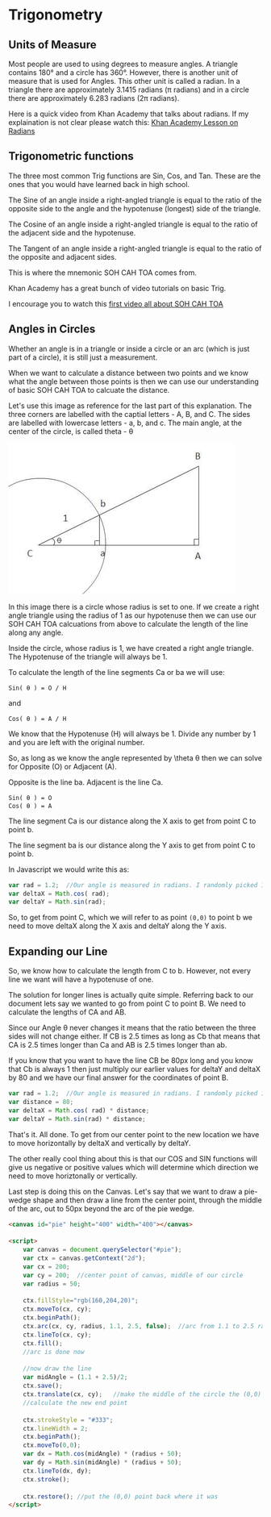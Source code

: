 # Trigonometry

## Units of Measure

Most people are used to using degrees to measure angles. A triangle contains 180° and a circle has 360°. However, there is another unit of measure that is used for Angles. This other unit is called a radian. In a triangle there are approximately 3.1415 radians (π radians) and in a circle there are approximately 6.283 radians (2π  radians).

Here is a quick video from Khan Academy that talks about radians. If my explaination is not clear please watch this: [Khan Academy Lesson on Radians](https://www.khanacademy.org/math/trigonometry/basic-trigonometry/radians_tutorial/v/introduction-to-radians)

## Trigonometric functions

The three most common Trig functions are Sin, Cos, and Tan. These are the ones that you would have learned back in high school.

The Sine of an angle inside a right-angled triangle is equal to the ratio of the opposite side to the angle and the hypotenuse (longest) side of the triangle.

The Cosine of an angle inside a right-angled triangle is equal to the ratio of the adjacent side and the hypotenuse.

The Tangent of an angle inside a right-angled triangle is equal to the ratio of the opposite and adjacent sides.

This is where the mnemonic SOH CAH TOA comes from.

Khan Academy has a great bunch of video tutorials on basic Trig.

I encourage you to watch this [first video all about SOH CAH TOA](https://www.khanacademy.org/math/trigonometry/basic-trigonometry/basic_trig_ratios/v/basic-trigonometry)

## Angles in Circles

Whether an angle is in a triangle or inside a circle or an arc (which is just part of a circle), it is still just a measurement.

When we want to calculate a distance between two points and we know what the angle between those points is then we can use our understanding of basic SOH CAH TOA to calcuate the distance.

Let's use this image as reference for the last part of this explanation. The three corners are labelled with the captial letters - A, B, and C. The sides are labelled with lowercase letters - a, b, and c. The main angle, at the center of the circle, is called theta - θ

![Trig Image](./trig-2.jpg) 

In this image there is a circle whose radius is set to one. If we create a right angle triangle using the radius of 1 as our hypotenuse then we can use our SOH CAH TOA calcuations from above to calculate the length of the line along any angle.

Inside the circle, whose radius is 1, we have created a right angle triangle. The Hypotenuse of the triangle will always be 1.

To calculate the length of the line segments Ca or ba we will use:

```
Sin( θ ) = O / H  
```

and

```
Cos( θ ) = A / H 
```

We know that the Hypotenuse (H) will always be 1. Divide any number by 1 and you are left with the original number.

So, as long as we know the angle represented by \theta θ then we can solve for Opposite (O) or Adjacent (A).

Opposite is the line ba. Adjacent is the line Ca.

```
Sin( θ ) = O
Cos( θ ) = A
```

The line segment Ca is our distance along the X axis to get from point C to point b.

The line segment ba is our distance along the Y axis to get from point C to point b.

In Javascript we would write this as:

```js
var rad = 1.2;  //Our angle is measured in radians. I randomly picked 1.2 radians.
var deltaX = Math.cos( rad);
var deltaY = Math.sin(rad);
```

So, to get from point C, which we will refer to as point `(0,0)` to point b we need to move deltaX along the X axis and deltaY along the Y axis.

## Expanding our Line

So, we know how to calculate the length from C to b. However, not every line we want will have a hypotenuse of one.

The solution for longer lines is actually quite simple. Referring back to our document lets say we wanted to go from point C to point B. We need to calculate the lengths of CA and AB. 

Since our Angle θ never changes it means that the ratio between the three sides will not change either. If CB is 2.5 times as long as Cb that means that CA is 2.5 times longer than Ca and AB is 2.5 times longer than ab.

If you know that you want to have the line CB be 80px long and you know that Cb is always 1 then just multiply our earlier values for deltaY and deltaX by 80 and we have our final answer for the coordinates of point B.

```js
var rad = 1.2;  //Our angle is measured in radians. I randomly picked 1.2 radians.
var distance = 80;
var deltaX = Math.cos( rad) * distance;
var deltaY = Math.sin(rad) * distance;
```

That's it. All done. To get from our center point to the new location we have to move horizontally by deltaX and vertically by deltaY.

The other really cool thing about this is that our COS and SIN functions will give us negative or positive values which will determine which direction we need to move horiztonally or vertically.

Last step is doing this on the Canvas. Let's say that we want to draw a pie-wedge shape and then draw a line from the center point, through the middle of the arc, out to 50px beyond the arc of the pie wedge.

```html
<canvas id="pie" height="400" width="400"></canvas>

<script>
    var canvas = document.querySelector("#pie");
    var ctx = canvas.getContext("2d");
    var cx = 200;
    var cy = 200;  //center point of canvas, middle of our circle
    var radius = 50;

    ctx.fillStyle="rgb(160,204,20)";
    ctx.moveTo(cx, cy);
    ctx.beginPath();
    ctx.arc(cx, cy, radius, 1.1, 2.5, false);  //arc from 1.1 to 2.5 radians.
    ctx.lineTo(cx, cy);
    ctx.fill();
    //arc is done now

    //now draw the line
    var midAngle = (1.1 + 2.5)/2;
    ctx.save();
    ctx.translate(cx, cy);   //make the middle of the circle the (0,0) point
    //calculate the new end point

    ctx.strokeStyle = "#333";
    ctx.lineWidth = 2;
    ctx.beginPath();
    ctx.moveTo(0,0);
    var dx = Math.cos(midAngle) * (radius + 50);
    var dy = Math.sin(midAngle) * (radius + 50);
    ctx.lineTo(dx, dy);
    ctx.stroke();

    ctx.restore(); //put the (0,0) point back where it was
</script>
```